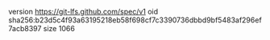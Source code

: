 version https://git-lfs.github.com/spec/v1
oid sha256:b23d5c4f93a63195218eb58f698cf7c3390736dbbd9bf5483af296ef7acb8397
size 1066
